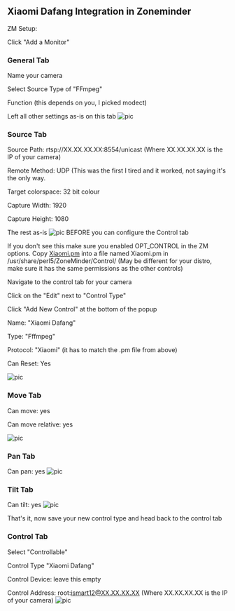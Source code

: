 ## Xiaomi Dafang Integration in Zoneminder

ZM Setup:

Click "Add a Monitor"
### General Tab

Name your camera

Select Source Type of "FFmpeg"

Function (this depends on you, I picked modect)

Left all other settings as-is on this tab
![pic](Screenshot%202018-04-30%2011.50.15.png)

### Source Tab

Source Path: rtsp://XX.XX.XX.XX:8554/unicast (Where XX.XX.XX.XX is the IP of your camera)

Remote Method: UDP (This was the first I tired and it worked, not saying it's the only way.

Target colorspace: 32 bit colour

Capture Width: 1920

Capture Height: 1080

The rest as-is ![pic](Screenshot%202018-04-30%2011.52.42.png)
BEFORE you can configure the Control tab

If you don't see this make sure you enabled OPT_CONTROL in the ZM options.
Copy [Xiaomi.pm](https://github.com/EliasKotlyar/Xiaomi-Dafang-Hacks/blob/master/integration/zoneminder/Xiaomi.pm) into a file named Xiaomi.pm in /usr/share/perl5/ZoneMinder/Control/ (May be different for your distro, make sure it has the same permissions as the other controls)

Navigate to the control tab for your camera

Click on the "Edit" next to "Control Type"

Click "Add New Control" at the bottom of the popup

Name: "Xiaomi Dafang"

Type: "Fffmpeg"

Protocol: "Xiaomi" (it has to match the .pm file from above)

Can Reset: Yes

![pic](Screenshot%202018-04-30%2011.58.31.png)

### Move Tab

Can move: yes

Can move relative: yes

 ![pic](Screenshot%202018-04-30%2011.59.42.png)

### Pan Tab

Can pan: yes
 ![pic](Screenshot%202018-04-30%2012.00.13.png)

### Tilt Tab

Can tilt: yes
 ![pic](Screenshot%202018-04-30%2012.00.44.png)

That's it, now save your new control type and head back to the control tab

### Control Tab

Select "Controllable"

Control Type "Xiaomi Dafang"

Control Device: leave this empty

Control Address: root:ismart12@XX.XX.XX.XX (Where XX.XX.XX.XX is the IP of your camera)
![pic](Screenshot%202018-04-30%2012.02.19.png)
